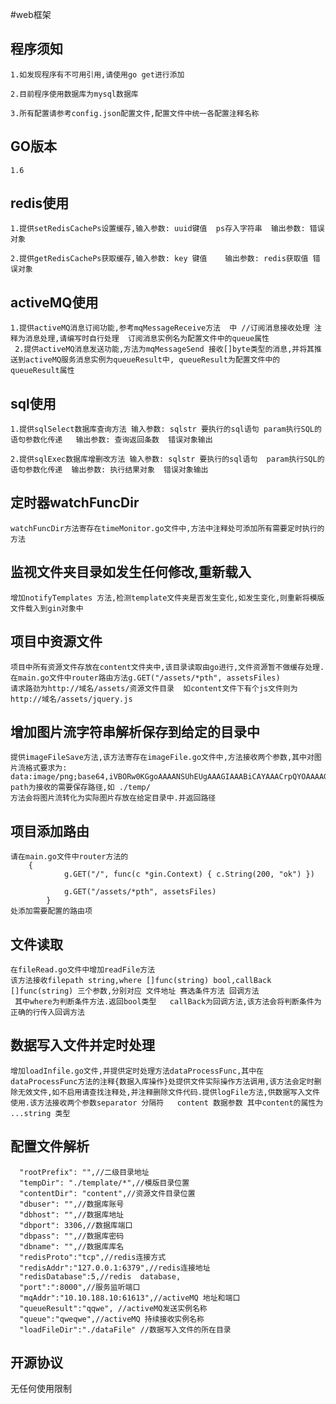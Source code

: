 #web框架

## 程序须知
    
    1.如发现程序有不可用引用,请使用go get进行添加
    
    2.目前程序使用数据库为mysql数据库
    
    3.所有配置请参考config.json配置文件,配置文件中统一各配置注释名称
    
    
## GO版本
    1.6
    
    
## redis使用
    
    1.提供setRedisCachePs设置缓存,输入参数: uuid键值  ps存入字符串  输出参数: 错误对象
    
    2.提供getRedisCachePs获取缓存,输入参数: key 键值    输出参数: redis获取值 错误对象
  
## activeMQ使用
    1.提供activeMQ消息订阅功能,参考mqMessageReceive方法  中 //订阅消息接收处理 注释为消息处理,请编写时自行处理  订阅消息实例名为配置文件中的queue属性
     2.提供activeMQ消息发送功能,方法为mqMessageSend 接收[]byte类型的消息,并将其推送到activeMQ服务消息实例为queueResult中, queueResult为配置文件中的queueResult属性
    
## sql使用

    1.提供sqlSelect数据库查询方法 输入参数: sqlstr 要执行的sql语句 param执行SQL的语句参数化传递   输出参数: 查询返回条数  错误对象输出
    
    2.提供sqlExec数据库增删改方法 输入参数: sqlstr 要执行的sql语句  param执行SQL的语句参数化传递  输出参数: 执行结果对象  错误对象输出
    
    
## 定时器watchFuncDir

    watchFuncDir方法寄存在timeMonitor.go文件中,方法中注释处可添加所有需要定时执行的方法
    
## 监视文件夹目录如发生任何修改,重新载入

    增加notifyTemplates 方法,检测template文件夹是否发生变化,如发生变化,则重新将模版文件载入到gin对象中
    
## 项目中资源文件

    项目中所有资源文件存放在content文件夹中,该目录读取由go进行,文件资源暂不做缓存处理.在main.go文件中router路由方法g.GET("/assets/*pth", assetsFiles)
    请求路劲为http://域名/assets/资源文件目录  如content文件下有个js文件则为  http://域名/assets/jquery.js
    
## 增加图片流字符串解析保存到给定的目录中
    
    提供imageFileSave方法,该方法寄存在imageFile.go文件中,方法接收两个参数,其中对图片流格式要求为: data:image/png;base64,iVBORw0KGgoAAAANSUhEUgAAAGIAAABiCAYAAACrpQYOAAAAGX.........
    path为接收的需要保存路径,如 ./temp/
    方法会将图片流转化为实际图片存放在给定目录中.并返回路径
    
## 项目添加路由
    
    请在main.go文件中router方法的
        {
        		g.GET("/", func(c *gin.Context) { c.String(200, "ok") })
        
        		g.GET("/assets/*pth", assetsFiles)
        	}
    处添加需要配置的路由项
    
## 文件读取
    
    在fileRead.go文件中增加readFile方法
    该方法接收filepath string,where []func(string) bool,callBack []func(string) 三个参数,分别对应 文件地址 赛选条件方法 回调方法
     其中where为判断条件方法.返回bool类型   callBack为回调方法,该方法会将判断条件为正确的行传入回调方法
     
## 数据写入文件并定时处理

    增加loadInfile.go文件,并提供定时处理方法dataProcessFunc,其中在dataProcessFunc方法的注释{数据入库操作}处提供文件实际操作方法调用,该方法会定时删除无效文件,如不启用请查找注释处,并注释删除文件代码.提供logFile方法,供数据写入文件使用.该方法接收两个参数separator 分隔符   content 数据参数 其中content的属性为 ...string 类型 
    
## 配置文件解析
      
      "rootPrefix": "",//二级目录地址
      "tempDir": "./template/*",//模版目录位置
      "contentDir": "content",//资源文件目录位置
      "dbuser": "",//数据库账号
      "dbhost": "",//数据库地址
      "dbport": 3306,//数据库端口
      "dbpass": "",//数据库密码
      "dbname": "",//数据库库名
      "redisProto":"tcp",//redis连接方式
      "redisAddr":"127.0.0.1:6379",//redis连接地址
      "redisDatabase":5,//redis  database,
      "port":":8000",//服务监听端口
      "mqAddr":"10.10.188.10:61613",//activeMQ 地址和端口
      "queueResult":"qqwe", //activeMQ发送实例名称
      "queue":"qweqwe",//activeMQ 持续接收实例名称
      "loadFileDir":"./dataFile" //数据写入文件的所在目录
      
      
## 开源协议

无任何使用限制